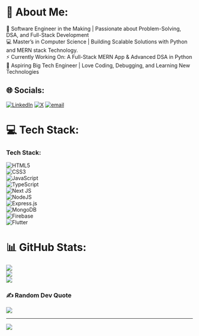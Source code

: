 # 💫 About Me:
🚀 Software Engineer in the Making | Passionate about Problem-Solving, DSA, and Full-Stack Development<br>💻 Master’s in Computer Science | Building Scalable Solutions with Python and MERN stack Technology.<br>⚡ Currently Working On: A Full-Stack MERN App & Advanced DSA in Python<br>🎯 Aspiring Big Tech Engineer | Love Coding, Debugging, and Learning New Technologies<br>

## 🌐 Socials:
[![LinkedIn](https://img.shields.io/badge/LinkedIn-%230077B5.svg?logo=linkedin&logoColor=white)](https://linkedin.com/in/https://www.linkedin.com/in/aashutoshpaneru/) [![X](https://img.shields.io/badge/X-black.svg?logo=X&logoColor=white)](https://x.com/https://x.com/AashtasticA2L) [![email](https://img.shields.io/badge/Email-D14836?logo=gmail&logoColor=white)](mailto:aashutoshpaneru01@gmail.com) 

# 💻 Tech Stack:
### **Tech Stack:**  
![HTML5](https://img.shields.io/badge/html5-%23E34F26.svg?style=for-the-badge&logo=html5&logoColor=white)  
![CSS3](https://img.shields.io/badge/css3-%231572B6.svg?style=for-the-badge&logo=css3&logoColor=white)  
![JavaScript](https://img.shields.io/badge/javascript-%23F7DF1E.svg?style=for-the-badge&logo=javascript&logoColor=black)  
![TypeScript](https://img.shields.io/badge/typescript-%23007ACC.svg?style=for-the-badge&logo=typescript&logoColor=white)  
![Next JS](https://img.shields.io/badge/Next-black?style=for-the-badge&logo=next.js&logoColor=white)  
![NodeJS](https://img.shields.io/badge/node.js-6DA55F?style=for-the-badge&logo=node.js&logoColor=white)  
![Express.js](https://img.shields.io/badge/express.js-%23404d59.svg?style=for-the-badge&logo=express&logoColor=%2361DAFB)  
![MongoDB](https://img.shields.io/badge/MongoDB-%234ea94b.svg?style=for-the-badge&logo=mongodb&logoColor=white)  
![Firebase](https://img.shields.io/badge/firebase-a08021?style=for-the-badge&logo=firebase&logoColor=ffcd34)  
![Flutter](https://img.shields.io/badge/Flutter-%2302569B.svg?style=for-the-badge&logo=Flutter&logoColor=white)  

# 📊 GitHub Stats:
![](https://github-readme-stats.vercel.app/api?username=Aashutosh17&theme=dark&hide_border=false&include_all_commits=true&count_private=false)<br/>
![](https://github-readme-streak-stats.herokuapp.com/?user=Aashutosh17&theme=dark&hide_border=false)<br/>
![](https://github-readme-stats.vercel.app/api/top-langs/?username=Aashutosh17&theme=dark&hide_border=false&include_all_commits=true&count_private=false&layout=compact)

### ✍️ Random Dev Quote
![](https://quotes-github-readme.vercel.app/api?type=horizontal&theme=radical)

---
[![](https://visitcount.itsvg.in/api?id=Aashutosh17&icon=0&color=0)](https://visitcount.itsvg.in)

<!-- Proudly created with GPRM ( https://gprm.itsvg.in ) -->
